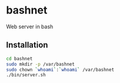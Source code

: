 bashnet
=======

Web server in bash

Installation
------------

```bash
cd bashnet
sudo mkdir -p /var/bashnet
sudo chown `whoami`:`whoami` /var/bashnet
./bin/server.sh
```